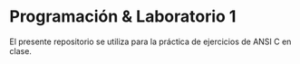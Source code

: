 # Programación & Laboratorio 1
El presente repositorio se utiliza para la práctica de ejercicios de ANSI C en clase.
